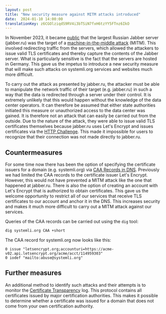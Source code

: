 ```yaml
---
layout: post
title: "New security measure against MITM attacks introduced"
date:  2024-01-10 14:00:00
translationKey: z6CGOlziqdS9RV4i3bTSiN7fxH6tzYY5FTnz6IkO
---
```


In November 2023, it became [public](https://notes.valdikss.org.ru/jabber.ru-mitm/) that the largest Russian Jabber server (jabber.ru) was the target of a [machine-in-the-middle attack](https://en.wikipedia.org/wiki/Man-in-the-middle_attack) (MITM). This involved redirecting traffic from the servers, which allowed the attackers to issue valid TLS certificates and thereby capture the contents of the Jabber server. What is particularly sensitive is the fact that the servers are hosted in Germany. This gave us the impetus to introduce a new security measure that will make such attacks on systemli.org services and websites much more difficult.<!--more-->

To carry out the attack as presented by jabber.ru, the attacker must be able to manipulate the network traffic of their target (e.g. jabber.ru) in such a way that the data is redirected through a server under their control. It is extremely unlikely that this would happen without the knowledge of the data center operators. It can therefore be assumed that either state authorities initiated this measure or unauthorized access to the data center was gained. It is therefore not an attack that can easily be carried out from the outside. Due to the nature of the attack, they were able to issue valid TLS certificates themselves because jabber.ru uses Let's Encrypt and issues certificates via the [HTTP Challenge](https://letsencrypt.org/docs/challenge-types/#http-01-challenge). This made it impossible for users to recognize that their connection was not made directly to jabber.ru.

## Countermeasures

For some time now there has been the option of specifying the certificate issuers for a domain (e.g. systemli.org) via [CAA Records in DNS](https://en.wikipedia.org/wiki/DNS_Certification_Authority_Authorization). Previously we had limited the CAA records to the certificate issuer Let's Encrypt. However, this would not have prevented a MITM attack like the one that happened at jabber.ru. There is also the option of creating an account with Let's Encrypt that is authorized to obtain certificates. This gave us the welcome opportunity to restrict all of our services that receive TLS certificates to our account and anchor it in the DNS. This increases security and makes it much more difficult to carry out a MITM attack against our services.

Queries of the CAA records can be carried out using the `dig` tool:

```bash
dig systemli.org CAA +short
```

The CAA record for systemli.org now looks like this:

```text
0 issue "letsencrypt.org;accounturi=https://acme-v02.api.letsencrypt.org/acme/acct/114959303"
0 iodef "mailto:abuse@systemli.org"
```

## Further measures

An additional method to identify such attacks and their attempts is to monitor the [Certificate Transparency](https://certificate.transparency.dev/) log. This protocol contains all certificates issued by major certification authorities. This makes it possible to determine whether a certificate was issued for a domain that does not come from your own certification authority.
